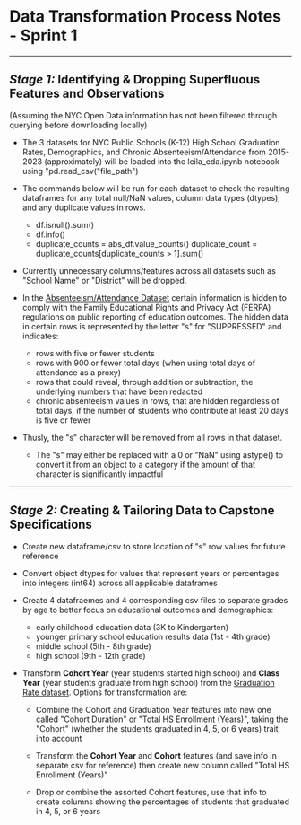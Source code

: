 # Data Transformation Process Notes - Sprint 1
___

## *Stage 1:* **Identifying & Dropping Superfluous Features and Observations**
(Assuming the NYC Open Data information has not been filtered through querying before downloading locally)

- The 3 datasets for NYC Public Schools (K-12) High School Graduation Rates, Demographics, and Chronic Absenteeism/Attendance from 2015-2023 (approximately) will be loaded into the leila_eda.ipynb notebook using "pd.read_csv("file_path")

- The commands below will be run for each dataset to check the resulting dataframes for any total null/NaN values, column data types (dtypes), and any duplicate values in rows.

    - df.isnull().sum()
    - df.info()
    - duplicate_counts = abs_df.value_counts()
      duplicate_count = duplicate_counts[duplicate_counts > 1].sum()

- Currently unnecessary columns/features across all datasets such as "School Name" or "District" will be dropped.

- In the [Absenteeism/Attendance Dataset](https://data.cityofnewyork.us/Education/2016-17-2020-23-Citywide-End-of-Year-Attendance-an/sgsi-66kk/about_data) certain information is hidden to comply with the Family Educational Rights and Privacy Act (FERPA) regulations on public reporting of education outcomes. The hidden data in certain rows is represented by the letter "s" for "SUPPRESSED" and indicates:

    - rows with five or fewer students 
    - rows with 900 or fewer total days (when using total days of attendance as a proxy)  
    - rows that could reveal, through addition or subtraction, the underlying numbers that have been redacted
    - chronic absenteeism values in rows, that are hidden regardless of total days, if the number of students who contribute  at least 20 days is five or fewer

- Thusly, the "s" character will be removed from all rows in that dataset.
    - The "s" may either be replaced with a 0 or "NaN" using astype() to convert it from an object to a category if the amount of that character is significantly impactful
___

## *Stage 2:* **Creating & Tailoring Data to Capstone Specifications**

- Create new dataframe/csv to store location of "s" row values for future reference

- Convert object dtypes for values that represent years or percentages into integers (int64) across all applicable dataframes

- Create 4 datafraemes and 4 corresponding csv files to separate grades by age to better focus on educational outcomes and demographics: 
    - early childhood education data (3K to Kindergarten)
    - younger primary school education results data (1st - 4th grade)
    - middle school (5th - 8th grade)
    - high school (9th - 12th grade)

- Transform **Cohort Year** (year students started high school) and **Class Year** (year students graduate from high school) from the [Graduation Rate dataset](https://data.cityofnewyork.us/Education/Graduation-results-for-Cohorts-2012-to-2019-Classe/mjm3-8dw8/about_data). Options for transformation are:

    - Combine the Cohort and Graduation Year features into new one called "Cohort Duration" or "Total HS Enrollment (Years)", taking the "Cohort" (whether the students graduated in 4, 5, or 6 years) trait into account

    - Transform the **Cohort Year** and **Cohort** features (and save info in separate csv for reference) then create new column called "Total HS Enrollment (Years)"

    - Drop or combine the assorted Cohort features, use that info to create columns showing the percentages of students that graduated in 4, 5, or 6 years
